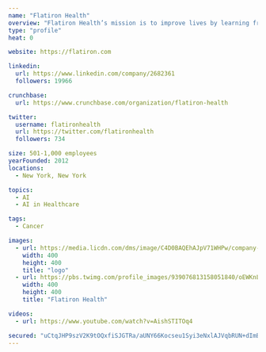 ```yaml
---
name: "Flatiron Health"
overview: "Flatiron Health’s mission is to improve lives by learning from the experience of every cancer patient. Please visit our website for our open positions."
type: "profile"
heat: 0

website: https://flatiron.com

linkedin:
  url: https://www.linkedin.com/company/2682361
  followers: 19966

crunchbase:
  url: https://www.crunchbase.com/organization/flatiron-health

twitter:
  username: flatironhealth
  url: https://twitter.com/flatironhealth
  followers: 734

size: 501-1,000 employees
yearFounded: 2012
locations:
  - New York, New York

topics:
  - AI
  - AI in Healthcare

tags:
  - Cancer

images:
  - url: https://media.licdn.com/dms/image/C4D0BAQEhAJpV71WHPw/company-logo_400_400/0?e=1582761600&v=beta&t=iU93yIba77KH6Rb1Tzs3EKVdb56A9AgibH6bimC4uOM
    width: 400
    height: 400
    title: "logo"
  - url: https://pbs.twimg.com/profile_images/939076813158051840/oEWKnLER_400x400.jpg
    width: 400
    height: 400
    title: "Flatiron Health"

videos:
  - url: https://www.youtube.com/watch?v=AishSTITOq4

secured: "uCtqJHP9szV2K9tOQxfiSJGTRa/aUNY66Kocseu1Syi3eNxlAJVqbRUN+dImBaL4MsqHFt9LflEaHUbtOfKDEhUU+J4KR/kA5VypD8YcwUlN3e7Qy0u5RNcVIiABx6gdL0W0CtmEfXjHDyw5Fe7s7277MiXeGPU73g28Lsm5sA7P/7GiLuwQCmie4Ifp4tGnfmKgwc/Ol7hDzPd5kLBfg5u+VAufHzxok6RqhuVj4y9X7/ovwV8uJE0zlongtobkXHu7YZwI1Ma7agEXUMqVZQ==;Ozw2OFp2Q/rb+vuaE6s8mg=="
---
```


